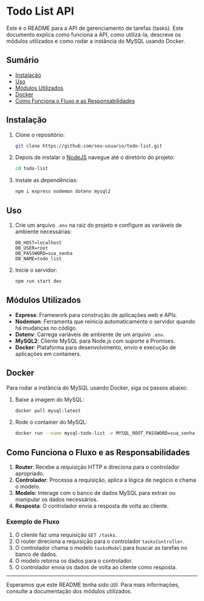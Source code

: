 # Todo List API

Este é o README para a API de gerenciamento de tarefas (tasks). Este documento explica como funciona a API, como utilizá-la, descreve os módulos utilizados e como rodar a instância do MySQL usando Docker.

## Sumário

- [Instalação](#instalação)
- [Uso](#uso)
- [Módulos Utilizados](#módulos-utilizados)
- [Docker](#docker)
- [Como Funciona o Fluxo e as Responsabilidades](#como-funciona-o-fluxo-e-as-responsabilidades)

## Instalação

1. Clone o repositório:
   ```bash
   git clone https://github.com/seu-usuario/todo-list.git
   ```
2. Depois de instalar o [NodeJS](#https://nodejs.org/en/download/package-manager/current) navegue até o diretório do projeto:
   ```bash
   cd todo-list
   ```
3. Instale as dependências:
   ```bash
   npm i express nodemon dotenv mysql2
   ```

## Uso

1. Crie um arquivo `.env` na raiz do projeto e configure as variáveis de ambiente necessárias:
   ```env
   DB_HOST=localhost
   DB_USER=root
   DB_PASSWORD=sua_senha
   DB_NAME=todo_list
   ```
2. Inicie o servidor:
   ```bash
   npm run start dev
   ```

## Módulos Utilizados

- **Express**: Framework para construção de aplicações web e APIs.
- **Nodemon**: Ferramenta que reinicia automaticamente o servidor quando há mudanças no código.
- **Dotenv**: Carrega variáveis de ambiente de um arquivo `.env`.
- **MySQL2**: Cliente MySQL para Node.js com suporte a Promises.
- **Docker**: Plataforma para desenvolvimento, envio e execução de aplicações em containers.

## Docker

Para rodar a instância do MySQL usando Docker, siga os passos abaixo:

1. Baixe a imagem do MySQL:
   ```bash
   docker pull mysql:latest
   ```
2. Rode o container do MySQL:
   ```bash
   docker run --name mysql-todo-list -e MYSQL_ROOT_PASSWORD=sua_senha -e MYSQL_DATABASE=nome_database -p 3306:3306 -d mysql:latest
   ```

## Como Funciona o Fluxo e as Responsabilidades

1. **Router**: Recebe a requisição HTTP e direciona para o controlador apropriado.
2. **Controlador**: Processa a requisição, aplica a lógica de negócio e chama o modelo.
3. **Modelo**: Interage com o banco de dados MySQL para extrair ou manipular os dados necessários.
4. **Resposta**: O controlador envia a resposta de volta ao cliente.

### Exemplo de Fluxo

1. O cliente faz uma requisição `GET /tasks`.
2. O router direciona a requisição para o controlador `tasksController`.
3. O controlador chama o modelo `tasksModel` para buscar as tarefas no banco de dados.
4. O modelo retorna os dados para o controlador.
5. O controlador envia os dados de volta ao cliente como resposta.

---

Esperamos que este README tenha sido útil. Para mais informações, consulte a documentação dos módulos utilizados.
